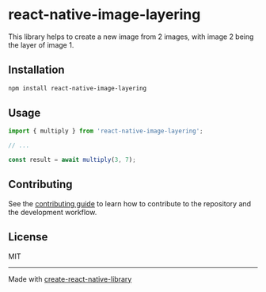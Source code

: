 # react-native-image-layering

This library helps to create a new image from 2 images, with image 2 being the layer of image 1.

## Installation

```sh
npm install react-native-image-layering
```

## Usage


```js
import { multiply } from 'react-native-image-layering';

// ...

const result = await multiply(3, 7);
```


## Contributing

See the [contributing guide](CONTRIBUTING.md) to learn how to contribute to the repository and the development workflow.

## License

MIT

---

Made with [create-react-native-library](https://github.com/callstack/react-native-builder-bob)
